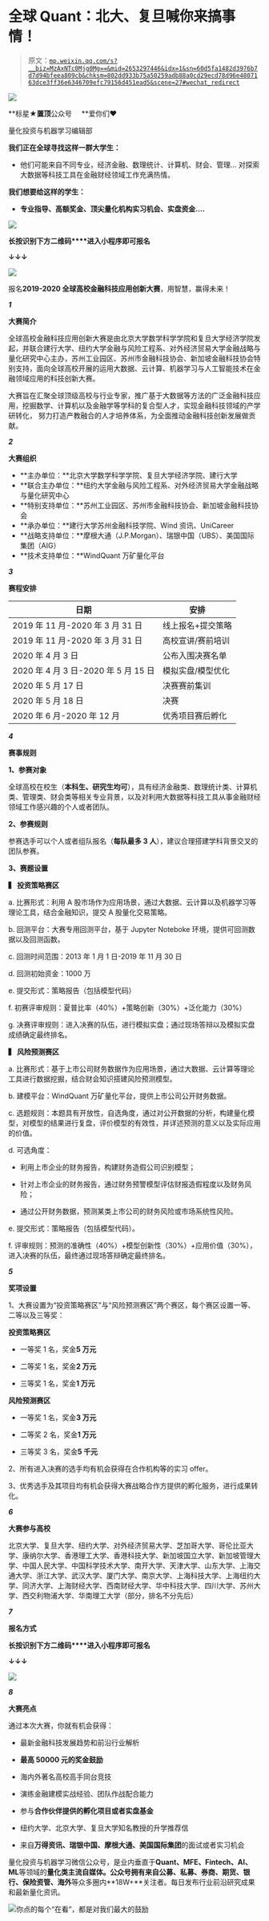# 全球 Quant：北大、复旦喊你来搞事情！

> 原文：[`mp.weixin.qq.com/s?__biz=MzAxNTc0Mjg0Mg==&mid=2653297446&idx=1&sn=60d5fa1482d3976b7d7d94bfeea809cb&chksm=802dd933b75a50259adb88a0cd29ecd78d96e4807163dce3ff36e6346709efc79156d451ead5&scene=27#wechat_redirect`](http://mp.weixin.qq.com/s?__biz=MzAxNTc0Mjg0Mg==&mid=2653297446&idx=1&sn=60d5fa1482d3976b7d7d94bfeea809cb&chksm=802dd933b75a50259adb88a0cd29ecd78d96e4807163dce3ff36e6346709efc79156d451ead5&scene=27#wechat_redirect)

![](img/34178214a765d0578fea405af887f201.png)

**标星★****置顶****公众号     **爱你们♥   

量化投资与机器学习编辑部

**我们正在全球寻找这样一群大学生：**

*   他们可能来自不同专业，经济金融、数理统计、计算机、财会、管理... 对探索大数据等科技工具在金融财经领域工作充满热情。

**我们想要给这样的学生：**

*   **专业指导、高额奖金、顶尖量化机构实习机会、实盘资金....**

![](img/128c6cce03cf2fa3c0331d6b6f99dfa9.png)

**长按识别下方二维码****进入小程序即可报名**

**↓↓↓**

![](img/479453df0710aac4d6f33e5eec2f8c5f.png)

报名**2019-2020 全球高校金融科技应用创新大赛**，用智慧，赢得未来！

***1***

**大赛简介**

全球高校金融科技应用创新大赛是由北京大学数学科学学院和复旦大学经济学院发起，并联合建行大学、纽约大学金融与风险工程系、对外经济贸易大学金融战略与量化研究中心主办，苏州工业园区、苏州市金融科技协会、新加坡金融科技协会特别支持，面向全球高校开展的运用大数据、云计算、机器学习与人工智能技术在金融领域应用的科技创新大赛。

大赛旨在汇聚全球顶级高校与行业专家，推广基于大数据等方法的广泛金融科技应用，挖掘数学、计算机以及金融学等学科的复合型人才，实现金融科技领域的产学研转化， 努力打造产教融合的人才培养体系，为全面推动金融科技创新发展做贡献。

***2***

**大赛组织**

*   **主办单位：**北京大学数学科学学院、复旦大学经济学院、建行大学
*   **联合主办单位：**纽约大学金融与风险工程系、对外经济贸易大学金融战略与量化研究中心
*   **特别支持单位：**苏州工业园区、苏州市金融科技协会、新加坡金融科技协会
*   **承办单位：**建行大学苏州金融科技学院、Wind 资讯、UniCareer
*   **战略支持单位：**摩根大通（J.P.Morgan）、瑞银中国（UBS）、美国国际集团（AIG）
*   **技术支持单位：**WindQuant 万矿量化平台

***3***

**赛程安排**

| **日期** | **安排** |
| --- | --- |
| 2019 年 11 月-2020 年 3 月 31 日 | 线上报名+提交策略 |
| 2019 年 11 月-2020 年 3 月 31 日 | 高校宣讲/赛前培训 |
| 2020 年 4 月 3 日 | 公布入围决赛名单 |
| 2020 年 4 月 3 日-2020 年 5 月 15 日 | 模拟实盘/模型优化 |
| 2020 年 5 月 17 日 | 决赛赛前集训 |
| 2020 年 5 月 18 日 | 决赛 |
| 2020 年 6 月-2020 年 12 月 | 优秀项目赛后孵化 |

***4***

**赛事规则**

**1、参赛对象**

全球高校在校生（**本科生、研究生均可**），具有经济金融类、数理统计类、计算机类、管理类、财会类等相关专业背景，以及对利用大数据等科技工具从事金融财经领域工作感兴趣的个人或者团队。

**2、参赛规则**

参赛选手可以个人或者组队报名（**每队最多 3 人**），建议合理搭建学科背景交叉的团队参赛。

**3、赛题设置**

**▍ 投资策略赛区**

a. 比赛形式：利用 A 股市场作为应用场景，通过大数据、云计算以及机器学习等理论工具，结合金融知识，提交 A 股量化交易策略。

b. 回测平台：大赛专用回测平台，基于 Jupyter Noteboke 环境，提供可回测数据以及回测函数。

c. 回测时间范围：2013 年 1 月 1 日-2019 年 11 月 30 日

d. 回测初始资金：1000 万

e. 提交形式：策略报告（包括模型代码）

f. 初赛评审规则：夏普比率（40%）+策略创新（30%）+泛化能力（30%）

g. 决赛评审规则：进入决赛的队伍，进行模拟实盘；通过现场答辩以及模拟实盘成绩确定最终排名。

**▍ 风险预测赛区**

a. 比赛形式：基于上市公司财务数据作为应用场景，通过大数据、云计算等理论工具进行数据挖掘，结合财会知识搭建风险预测模型。

b. 建模平台：WindQuant 万矿量化平台，提供上市公司公开财务数据。

c. 选题规则：本题具有开放性，自选角度，通过对公开数据的分析，构建量化模型，对模型的结果进行复盘，评价模型的有效性，并详述预测的意义以及实际应用的价值。

d. 可选角度：

*   利用上市企业的财务报告，构建财务造假公司识别模型；

*   针对上市企业的财务报告，通过财务预警模型评估财报造假程度以及财务风险；

*   通过公开财务数据，预测某类上市公司的财务风险或市场系统性风险。

e. 提交形式：策略报告（包括模型代码）。

f. 评审规则：预测的准确性（40%）+模型创新性（30%）+应用价值（30%），进入决赛的队伍，最终通过现场答辩确定最终排名。

***5***

**奖项设置**

1、大赛设置为“投资策略赛区”与“风险预测赛区”两个赛区，每个赛区设置一等、二等以及三等奖：

**投资策略赛区**

*   一等奖 1 名，奖金**5 万元**

*   二等奖 1 名，奖金**2 万元**

*   三等奖 1 名，奖金**1 万元**

**风险预测赛区**

*   一等奖 1 名，奖金**3 万元**

*   二等奖 2 名，奖金**1 万元**

*   三等奖 3 名，奖金**5 千元**

2、所有进入决赛的选手均有机会获得在合作机构等的实习 offer。

3、优秀选手及其项目均有机会获得大赛战略合作方提供的孵化服务，进行成果转化。

***6***

**大赛参与高校**

北京大学、复旦大学、纽约大学、对外经济贸易大学、芝加哥大学、哥伦比亚大学、康纳尔大学、香港理工大学、香港科技大学、新加坡国立大学、新加坡管理大学、中国人民大学、中国科学技术大学、南开大学、天津大学、山东大学、上海交通大学、浙江大学、武汉大学、厦门大学、南京大学、上海科技大学、上海纽约大学、同济大学、上海财经大学、西南财经大学、华中科技大学、四川大学、苏州大学、西交利物浦大学、华南理工大学（部分，排名不分先后）

***7***

**报名方式**

**长按识别下方二维码****进入小程序即可报名**

**↓↓↓**

![](img/ce5e2f0d9e41f9ead84aabc145ee8763.png)

***8***

**大赛亮点**

通过本次大赛，你就有机会获得：

*   最新金融科技发展趋势和前沿行业解析

*   **最高 50000 元的奖金鼓励**

*   海内外著名高校高手同台竞技

*   演练金融建模实战经验、团队作战配合能力

*   参与**合作伙伴提供的孵化项目或者实盘基金**

*   纽约大学、北京大学、复旦大学知名教授的升学推荐信

*   来自**万得资讯、瑞银中国、摩根大通、美国国际集团**的面试或者实习机会

量化投资与机器学习微信公众号，是业内垂直于**Quant、MFE、Fintech、AI、ML**等领域的**量化类主流自媒体。**公众号拥有来自**公募、私募、券商、期货、银行、保险资管、海外**等众多圈内**18W+**关注者。每日发布行业前沿研究成果和最新量化资讯。

![](img/6cba9abe9f2c434df7bd9c0d0d6e1156.png)你点的每个“在看”，都是对我们最大的鼓励